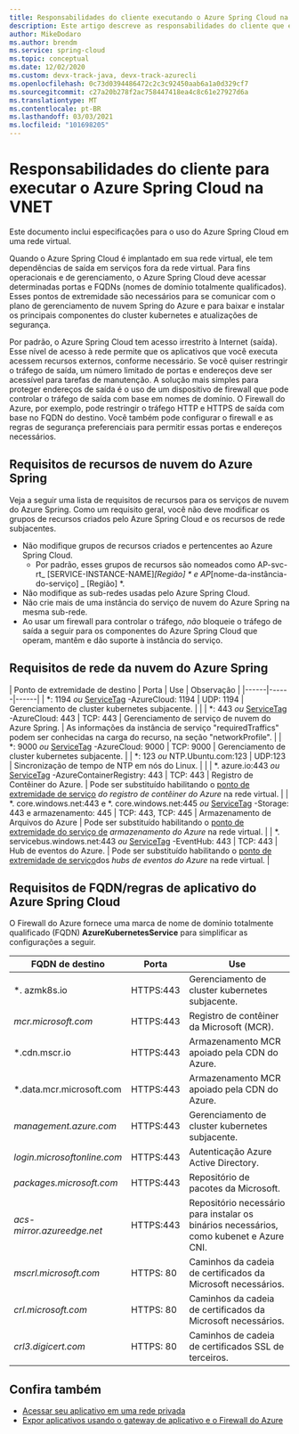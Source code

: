 ```yaml
---
title: Responsabilidades do cliente executando o Azure Spring Cloud na vnet
description: Este artigo descreve as responsabilidades do cliente que executam o Azure Spring Cloud na vnet.
author: MikeDodaro
ms.author: brendm
ms.service: spring-cloud
ms.topic: conceptual
ms.date: 12/02/2020
ms.custom: devx-track-java, devx-track-azurecli
ms.openlocfilehash: 0c73d0394486472c2c3c92450aab6a1a0d329cf7
ms.sourcegitcommit: c27a20b278f2ac758447418ea4c8c61e27927d6a
ms.translationtype: MT
ms.contentlocale: pt-BR
ms.lasthandoff: 03/03/2021
ms.locfileid: "101698205"
---
```

# <a name="customer-responsibilities-for-running-azure-spring-cloud-in-vnet"></a>Responsabilidades do cliente para executar o Azure Spring Cloud na VNET
Este documento inclui especificações para o uso do Azure Spring Cloud em uma rede virtual.

Quando o Azure Spring Cloud é implantado em sua rede virtual, ele tem dependências de saída em serviços fora da rede virtual. Para fins operacionais e de gerenciamento, o Azure Spring Cloud deve acessar determinadas portas e FQDNs (nomes de domínio totalmente qualificados). Esses pontos de extremidade são necessários para se comunicar com o plano de gerenciamento de nuvem Spring do Azure e para baixar e instalar os principais componentes do cluster kubernetes e atualizações de segurança.

Por padrão, o Azure Spring Cloud tem acesso irrestrito à Internet (saída). Esse nível de acesso à rede permite que os aplicativos que você executa acessem recursos externos, conforme necessário. Se você quiser restringir o tráfego de saída, um número limitado de portas e endereços deve ser acessível para tarefas de manutenção. A solução mais simples para proteger endereços de saída é o uso de um dispositivo de firewall que pode controlar o tráfego de saída com base em nomes de domínio. O Firewall do Azure, por exemplo, pode restringir o tráfego HTTP e HTTPS de saída com base no FQDN do destino. Você também pode configurar o firewall e as regras de segurança preferenciais para permitir essas portas e endereços necessários.

## <a name="azure-spring-cloud-resource-requirements"></a>Requisitos de recursos de nuvem do Azure Spring 

Veja a seguir uma lista de requisitos de recursos para os serviços de nuvem do Azure Spring. Como um requisito geral, você não deve modificar os grupos de recursos criados pelo Azure Spring Cloud e os recursos de rede subjacentes.
- Não modifique grupos de recursos criados e pertencentes ao Azure Spring Cloud.
  - Por padrão, esses grupos de recursos são nomeados como AP-svc-rt_ [SERVICE-INSTANCE-NAME]_[Região] * e AP_[nome-da-instância-do-serviço] _ [Região] *.
- Não modifique as sub-redes usadas pelo Azure Spring Cloud.
- Não crie mais de uma instância do serviço de nuvem do Azure Spring na mesma sub-rede.
- Ao usar um firewall para controlar o tráfego, *não* bloqueie o tráfego de saída a seguir para os componentes do Azure Spring Cloud que operam, mantêm e dão suporte à instância do serviço.

## <a name="azure-spring-cloud-network-requirements"></a>Requisitos de rede da nuvem do Azure Spring

  | Ponto de extremidade de destino | Porta | Use | Observação |
  |------|------|------|
  | *: 1194 *ou* [ServiceTag](../virtual-network/service-tags-overview.md#available-service-tags) -AzureCloud: 1194 | UDP: 1194 | Gerenciamento de cluster kubernetes subjacente. | |
  | *: 443 *ou* [ServiceTag](../virtual-network/service-tags-overview.md#available-service-tags) -AzureCloud: 443 | TCP: 443 | Gerenciamento de serviço de nuvem do Azure Spring. | As informações da instância de serviço "requiredTraffics" podem ser conhecidas na carga do recurso, na seção "networkProfile". |
  | *: 9000 *ou* [ServiceTag](../virtual-network/service-tags-overview.md#available-service-tags) -AzureCloud: 9000 | TCP: 9000 | Gerenciamento de cluster kubernetes subjacente. |
  | *: 123 *ou* NTP.Ubuntu.com:123 | UDP:123 | Sincronização de tempo de NTP em nós do Linux. | |
  | *. azure.io:443 *ou* [ServiceTag](../virtual-network/service-tags-overview.md#available-service-tags) -AzureContainerRegistry: 443 | TCP: 443 | Registro de Contêiner do Azure. | Pode ser substituído habilitando o [ponto de extremidade de serviço](../virtual-network/virtual-network-service-endpoints-overview.md) *do registro de contêiner do Azure* na rede virtual. |
  | *. core.windows.net:443 e *. core.windows.net:445 *ou* [ServiceTag](../virtual-network/service-tags-overview.md#available-service-tags) -Storage: 443 e armazenamento: 445 | TCP: 443, TCP: 445 | Armazenamento de Arquivos do Azure | Pode ser substituído habilitando o [ponto de extremidade do serviço de](../virtual-network/virtual-network-service-endpoints-overview.md) *armazenamento do Azure* na rede virtual. |
  | *. servicebus.windows.net:443 *ou* [ServiceTag](../virtual-network/service-tags-overview.md#available-service-tags) -EventHub: 443 | TCP: 443 | Hub de eventos do Azure. | Pode ser substituído habilitando o [ponto de extremidade de serviço](../virtual-network/virtual-network-service-endpoints-overview.md)dos *hubs de eventos do Azure* na rede virtual. |
  

## <a name="azure-spring-cloud-fqdn-requirements--application-rules"></a>Requisitos de FQDN/regras de aplicativo do Azure Spring Cloud

O Firewall do Azure fornece uma marca de nome de domínio totalmente qualificado (FQDN) **AzureKubernetesService** para simplificar as configurações a seguir.

  | FQDN de destino | Porta | Use |
  |------|------|------|
  | *. azmk8s.io | HTTPS:443 | Gerenciamento de cluster kubernetes subjacente. |
  | <i>mcr.microsoft.com</i> | HTTPS:443 | Registro de contêiner da Microsoft (MCR). |
  | *.cdn.mscr.io | HTTPS:443 | Armazenamento MCR apoiado pela CDN do Azure. |
  | *.data.mcr.microsoft.com | HTTPS:443 | Armazenamento MCR apoiado pela CDN do Azure. |
  | <i>management.azure.com</i> | HTTPS:443 | Gerenciamento de cluster kubernetes subjacente. |
  | <i>login.microsoftonline.com</i> | HTTPS:443 | Autenticação Azure Active Directory. |
  |<i>packages.microsoft.com</i>    | HTTPS:443 | Repositório de pacotes da Microsoft. |
  | <i>acs-mirror.azureedge.net</i> | HTTPS:443 | Repositório necessário para instalar os binários necessários, como kubenet e Azure CNI. |
  | *mscrl.microsoft.com* | HTTPS: 80 | Caminhos da cadeia de certificados da Microsoft necessários. |
  | *crl.microsoft.com* | HTTPS: 80 | Caminhos da cadeia de certificados da Microsoft necessários. |
  | *crl3.digicert.com* | HTTPS: 80 | Caminhos de cadeia de certificados SSL de terceiros. |

## <a name="see-also"></a>Confira também
* [Acessar seu aplicativo em uma rede privada](spring-cloud-access-app-virtual-network.md)
* [Expor aplicativos usando o gateway de aplicativo e o Firewall do Azure](spring-cloud-expose-apps-gateway-azure-firewall.md)